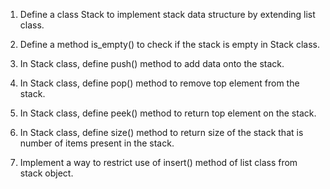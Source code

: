 1. Define a class Stack to implement stack data structure by extending list class.

2. Define a method is_empty() to check if the stack is empty in Stack class.

3. In Stack class, define push() method to add data onto the stack.

4. In Stack class, define pop() method to remove top element from the stack.

5. In Stack class, define peek() method to return top element on the stack.

6. In Stack class, define size() method to return size of the stack that is number of items present in the stack.

7. Implement a way to restrict use of insert() method of list class from stack object.